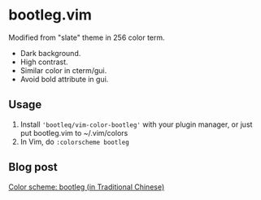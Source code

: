bootleg.vim
===========

Modified from "slate" theme in 256 color term.

- Dark background.
- High contrast.
- Similar color in cterm/gui.
- Avoid bold attribute in gui.


Usage
--

1. Install `'bootleq/vim-color-bootleg'` with your plugin manager, or just put bootleg.vim to ~/.vim/colors
2. In Vim, do `:colorscheme bootleg`


Blog post
--

[Color scheme: bootleg (in Traditional Chinese)](http://bootleq.blogspot.com/2010/08/color-scheme-bootleg.html)
